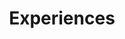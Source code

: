---
title: Experiences
draft: true
experiences:
  - title: Example Role 1
    organization:
      name: Example Organization 1
      url: https://example.org
    dates: '2019 - Present'
    location: Country
    writeup: >
      Donec scelerisque egestas augue at tempor. Fusce faucibus magna in.

      - Suspendisse lacinia mauris a laoreet vehicula.

      - Aenean tincidunt enim vitae ante blandit tempor.

      - Nam tincidunt diam quis lorem rutrum ullamcorper.
      
  - title: Example Role 2
    organization:
      name: Example Organization 2
      url: https://example.org
    dates: '2017 - 2019'
    location: Country
    writeup: >
      **Aliquam** at **rutrum** ante. In sed quam faucibus.

weight: 3
widget:
  handler: experiences

  # Options: sm, md, lg and xl. Default is md.
  width: lg

  sidebar:
    # Options: left and right. Leave blank to hide.
    position: left
    # Options: sm, md, lg and xl. Default is md.
    scale:
  
  background:
    # Options: primary, secondary, tertiary or any valid color value. Default is primary.
    color:
    image:
    # Options: auto, cover and contain. Default is auto.
    size:
    # Options: center, top, right, bottom, left.
    position:
    # Options: fixed, local, scroll.
    attachment: 
---